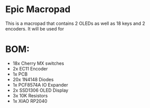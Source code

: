 # Epic Macropad

This is a macropad that contains 2 OLEDs as well as 18 keys and 2 encoders. It will be used for 


# BOM:
- 18x Cherry MX switches
- 2x EC11 Encoder
- 1x PCB
- 20x 1N4148 Diodes
- 1x PCF8574A IO Expander
- 2x SSD1306 OLED Display
- 3x 10K Resistors
- 1x XIAO RP2040
